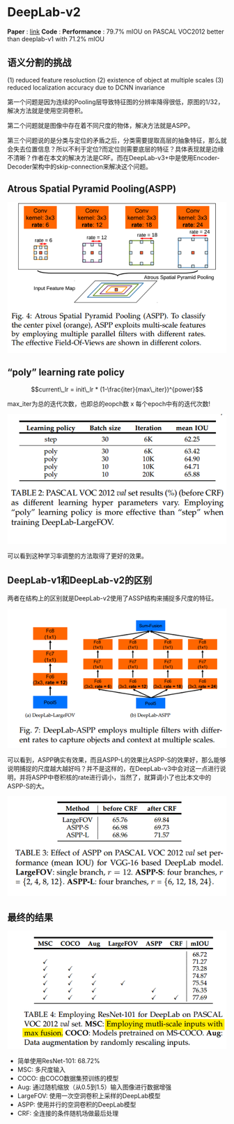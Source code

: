 # DeepLab-v2

__Paper__       : [link](http://xxx.itp.ac.cn/abs/1606.00915)
__Code__        :
__Performance__ : 79.7% mIOU on PASCAL VOC2012 better than deeplab-v1 with 71.2% mIOU
    

## 语义分割的挑战

(1) reduced feature resoluction
(2) existence of object at multiple scales
(3) reduced localization accuracy due to DCNN invariance


第一个问题是因为连续的Pooling层导致特征图的分辨率降得很低，原图的1/32，解决方法就是使用空洞卷积。

第二个问题就是图像中存在着不同尺度的物体，解决方法就是ASPP。

第三个问题说的是分类与定位的矛盾之后，分类需要提取高层的抽象特征，那么就会失去位置信息？所以不利于定位?而定位则需要底层的特征？具体表现就是边缘不清晰？作者在本文的解决方法是CRF。而在DeepLab-v3+中是使用Encoder-Decoder架构中的skip-connection来解决这个问题。




## Atrous Spatial Pyramid Pooling(ASPP)
![b3e48197.png](../../assets/DeepLab-v2.assert/b3e48197.png)


## “poly” learning rate policy

$$current\_lr = init\_lr * (1-\frac{iter}{max\_iter})^{power}$$

max_iter为总的迭代次数，也即总的eopch数 x 每个epoch中有的迭代次数!

![ca4b96f8.png](../../assets/DeepLab-v2.assert/ca4b96f8.png)

可以看到这种学习率调整的方法取得了更好的效果。


## DeepLab-v1和DeepLab-v2的区别

两者在结构上的区别就是DeepLab-v2使用了ASSP结构来捕捉多尺度的特征。

![574afb6d.png](../../assets/DeepLab-v2.assert/574afb6d.png)

可以看到，ASPP确实有效果，而且ASPP-L的效果比ASPP-S的效果好，那么能够说明捕捉的尺度越大越好吗？并不是这样的，在DeepLab-v3中会对这一点进行说明，并将ASPP中卷积核的rate进行调小，当然了，就算调小了也比本文中的ASPP-S的大。



![1f7ab1f4.png](../../assets/DeepLab-v2.assert/1f7ab1f4.png)


## 最终的结果

![4c945b33.png](../../assets/DeepLab-v2.assert/4c945b33.png)

* 简单使用ResNet-101: 68.72%
* MSC: 多尺度输入
* COCO: 由COCO数据集预训练的模型
* Aug: 通过随机缩放（从0.5到1.5）输入图像进行数据增强
* LargeFOV: 使用一次空洞卷积上采样的DeepLab模型
* ASPP: 使用并行的空洞卷积的DeepLab模型
* CRF: 全连接的条件随机场做最后处理